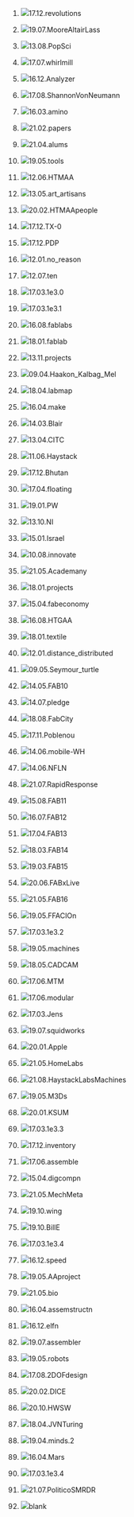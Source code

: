 ﻿1) ![](http://ng.cba.mit.edu/show/thumb/17.12.revolutions.thumb.png)17.12.revolutions

3) ![](http://ng.cba.mit.edu/show/thumb/19.07.MooreAltairLass.thumb.png)19.07.MooreAltairLass

4) ![](http://ng.cba.mit.edu/show/thumb/13.08.PopSci.thumb.png)13.08.PopSci

5) ![](http://ng.cba.mit.edu/show/thumb/17.07.whirlmill.thumb.png)17.07.whirlmill

6) ![](http://ng.cba.mit.edu/show/thumb/16.12.Analyzer.thumb.png)16.12.Analyzer

7) ![](http://ng.cba.mit.edu/show/thumb/17.08.ShannonVonNeumann.thumb.png)17.08.ShannonVonNeumann

8) ![](http://ng.cba.mit.edu/show/thumb/16.03.amino.thumb.png)16.03.amino

9) ![](http://ng.cba.mit.edu/show/thumb/21.02.papers.thumb.png)21.02.papers

10) ![](http://ng.cba.mit.edu/show/thumb/21.04.alums.thumb.png)21.04.alums

11) ![](http://ng.cba.mit.edu/show/thumb/19.05.tools.thumb.png)19.05.tools

12) ![](http://ng.cba.mit.edu/show/thumb/12.06.HTMAA.thumb.png)12.06.HTMAA

13) ![](http://ng.cba.mit.edu/show/thumb/13.05.art_artisans.thumb.png)13.05.art_artisans

14) ![](http://ng.cba.mit.edu/show/thumb/20.02.HTMAApeople.thumb.png)20.02.HTMAApeople

15) ![](http://ng.cba.mit.edu/show/thumb/17.12.TX-0.thumb.png)17.12.TX-0

16) ![](http://ng.cba.mit.edu/show/thumb/17.12.PDP.thumb.png)17.12.PDP

17) ![](http://ng.cba.mit.edu/show/thumb/12.01.no_reason.thumb.png)12.01.no_reason

18) ![](http://ng.cba.mit.edu/show/thumb/12.07.ten.thumb.png)12.07.ten

19) ![](http://ng.cba.mit.edu/show/thumb/17.03.1e3.0.thumb.png)17.03.1e3.0

20) ![](http://ng.cba.mit.edu/show/thumb/17.03.1e3.1.thumb.png)17.03.1e3.1

21) ![](http://ng.cba.mit.edu/show/thumb/16.08.fablabs.thumb.png)16.08.fablabs

22) ![](http://ng.cba.mit.edu/show/thumb/18.01.fablab.thumb.png)18.01.fablab

23) ![](http://ng.cba.mit.edu/show/thumb/13.11.projects.thumb.png)13.11.projects

24) ![](http://ng.cba.mit.edu/show/thumb/09.04.Haakon_Kalbag_Mel.thumb.png)09.04.Haakon_Kalbag_Mel

25) ![](http://ng.cba.mit.edu/show/thumb/18.04.labmap.thumb.png)18.04.labmap

26) ![](http://ng.cba.mit.edu/show/thumb/16.04.make.thumb.png)16.04.make

27) ![](http://ng.cba.mit.edu/show/thumb/14.03.Blair.thumb.png)14.03.Blair

28) ![](http://ng.cba.mit.edu/show/thumb/13.04.CITC.thumb.png)13.04.CITC

29) ![](http://ng.cba.mit.edu/show/thumb/11.06.Haystack.thumb.png)11.06.Haystack

30) ![](http://ng.cba.mit.edu/show/thumb/17.12.Bhutan.thumb.png)17.12.Bhutan

31) ![](http://ng.cba.mit.edu/show/thumb/17.04.floating.thumb.png)17.04.floating

32) ![](http://ng.cba.mit.edu/show/thumb/19.01.PW.thumb.png)19.01.PW

33) ![](http://ng.cba.mit.edu/show/thumb/13.10.NI.thumb.png)13.10.NI

34) ![](http://ng.cba.mit.edu/show/thumb/15.01.Israel.thumb.png)15.01.Israel

35) ![](http://ng.cba.mit.edu/show/thumb/10.08.innovate.thumb.png)10.08.innovate

36) ![](http://ng.cba.mit.edu/show/thumb/21.05.Academany.thumb.png)21.05.Academany

37) ![](http://ng.cba.mit.edu/show/thumb/18.01.projects.thumb.png)18.01.projects

38) ![](http://ng.cba.mit.edu/show/thumb/15.04.fabeconomy.thumb.png)15.04.fabeconomy

39) ![](http://ng.cba.mit.edu/show/thumb/16.08.HTGAA.thumb.png)16.08.HTGAA

40) ![](http://ng.cba.mit.edu/show/thumb/18.01.textile.thumb.png)18.01.textile

41) ![](http://ng.cba.mit.edu/show/thumb/12.01.distance_distributed.thumb.png)12.01.distance_distributed

42) ![](http://ng.cba.mit.edu/show/thumb/09.05.Seymour_turtle.thumb.png)09.05.Seymour_turtle

43) ![](http://ng.cba.mit.edu/show/thumb/14.05.FAB10.thumb.png)14.05.FAB10

44) ![](http://ng.cba.mit.edu/show/thumb/14.07.pledge.thumb.png)14.07.pledge

45) ![](http://ng.cba.mit.edu/show/thumb/18.08.FabCity.thumb.png)18.08.FabCity

46) ![](http://ng.cba.mit.edu/show/thumb/17.11.Poblenou.thumb.png)17.11.Poblenou

47) ![](http://ng.cba.mit.edu/show/thumb/14.06.mobile-WH.thumb.png)14.06.mobile-WH

48) ![](http://ng.cba.mit.edu/show/thumb/14.06.NFLN.thumb.png)14.06.NFLN

49) ![](http://ng.cba.mit.edu/show/thumb/21.07.RapidResponse.thumb.png)21.07.RapidResponse

50) ![](http://ng.cba.mit.edu/show/thumb/15.08.FAB11.thumb.png)15.08.FAB11

51) ![](http://ng.cba.mit.edu/show/thumb/16.07.FAB12.thumb.png)16.07.FAB12

52) ![](http://ng.cba.mit.edu/show/thumb/17.04.FAB13.thumb.png)17.04.FAB13

53) ![](http://ng.cba.mit.edu/show/thumb/18.03.FAB14.thumb.png)18.03.FAB14

54) ![](http://ng.cba.mit.edu/show/thumb/19.03.FAB15.thumb.png)19.03.FAB15

55) ![](http://ng.cba.mit.edu/show/thumb/20.06.FABxLive.thumb.png)20.06.FABxLive

56) ![](http://ng.cba.mit.edu/show/thumb/21.05.FAB16.thumb.png)21.05.FAB16

57) ![](http://ng.cba.mit.edu/show/thumb/19.05.FFACIOn.thumb.png)19.05.FFACIOn

58) ![](http://ng.cba.mit.edu/show/thumb/17.03.1e3.2.thumb.png)17.03.1e3.2

59) ![](http://ng.cba.mit.edu/show/thumb/19.05.machines.thumb.png)19.05.machines

60) ![](http://ng.cba.mit.edu/show/thumb/18.05.CADCAM.thumb.png)18.05.CADCAM

61) ![](http://ng.cba.mit.edu/show/thumb/17.06.MTM.thumb.png)17.06.MTM

62) ![](http://ng.cba.mit.edu/show/thumb/17.06.modular.thumb.png)17.06.modular

63) ![](http://ng.cba.mit.edu/show/thumb/17.03.Jens.thumb.png)17.03.Jens

64) ![](http://ng.cba.mit.edu/show/thumb/19.07.squidworks.thumb.png)19.07.squidworks

65) ![](http://ng.cba.mit.edu/show/thumb/20.01.Apple.thumb.png)20.01.Apple

66) ![](http://ng.cba.mit.edu/show/thumb/21.05.HomeLabs.thumb.png)21.05.HomeLabs

67) ![](http://ng.cba.mit.edu/show/thumb/21.08.HaystackLabsMachines.thumb.png)21.08.HaystackLabsMachines

68) ![](http://ng.cba.mit.edu/show/thumb/19.05.M3Ds.thumb.png)19.05.M3Ds

69) ![](http://ng.cba.mit.edu/show/thumb/20.01.KSUM.thumb.png)20.01.KSUM

70) ![](http://ng.cba.mit.edu/show/thumb/17.03.1e3.3.thumb.png)17.03.1e3.3

71) ![](http://ng.cba.mit.edu/show/thumb/17.12.inventory.thumb.png)17.12.inventory

72) ![](http://ng.cba.mit.edu/show/thumb/17.06.assemble.thumb.png)17.06.assemble

73) ![](http://ng.cba.mit.edu/show/thumb/15.04.digcompn.thumb.png)15.04.digcompn

74) ![](http://ng.cba.mit.edu/show/thumb/21.05.MechMeta.thumb.png)21.05.MechMeta

75) ![](http://ng.cba.mit.edu/show/thumb/19.10.wing.thumb.png)19.10.wing

76) ![](http://ng.cba.mit.edu/show/thumb/19.10.BillE.thumb.png)19.10.BillE

77) ![](http://ng.cba.mit.edu/show/thumb/17.03.1e3.4.thumb.png)17.03.1e3.4

78) ![](http://ng.cba.mit.edu/show/thumb/16.12.speed.thumb.png)16.12.speed

79) ![](http://ng.cba.mit.edu/show/thumb/19.05.AAproject.thumb.png)19.05.AAproject

80) ![](http://ng.cba.mit.edu/show/thumb/21.05.bio.thumb.png)21.05.bio

81) ![](http://ng.cba.mit.edu/show/thumb/16.04.assemstructn.thumb.png)16.04.assemstructn

82) ![](http://ng.cba.mit.edu/show/thumb/16.12.elfn.thumb.png)16.12.elfn

83) ![](http://ng.cba.mit.edu/show/thumb/19.07.assembler.thumb.png)19.07.assembler

84) ![](http://ng.cba.mit.edu/show/thumb/19.05.robots.thumb.png)19.05.robots

85) ![](http://ng.cba.mit.edu/show/thumb/17.08.2DOFdesign.thumb.png)17.08.2DOFdesign

86) ![](http://ng.cba.mit.edu/show/thumb/20.02.DICE.thumb.png)20.02.DICE

87) ![](http://ng.cba.mit.edu/show/thumb/20.10.HWSW.thumb.png)20.10.HWSW

88) ![](http://ng.cba.mit.edu/show/thumb/18.04.JVNTuring.thumb.png)18.04.JVNTuring

89) ![](http://ng.cba.mit.edu/show/thumb/19.04.minds.2.thumb.png)19.04.minds.2

90) ![](http://ng.cba.mit.edu/show/thumb/16.04.Mars.thumb.png)16.04.Mars

91) ![](http://ng.cba.mit.edu/show/thumb/17.03.1e3.4.thumb.png)17.03.1e3.4

92) ![](http://ng.cba.mit.edu/show/thumb/21.07.PoliticoSMRDR.thumb.png)21.07.PoliticoSMRDR

93) ![](http://ng.cba.mit.edu/show/thumb/blank.thumb.png)blank
